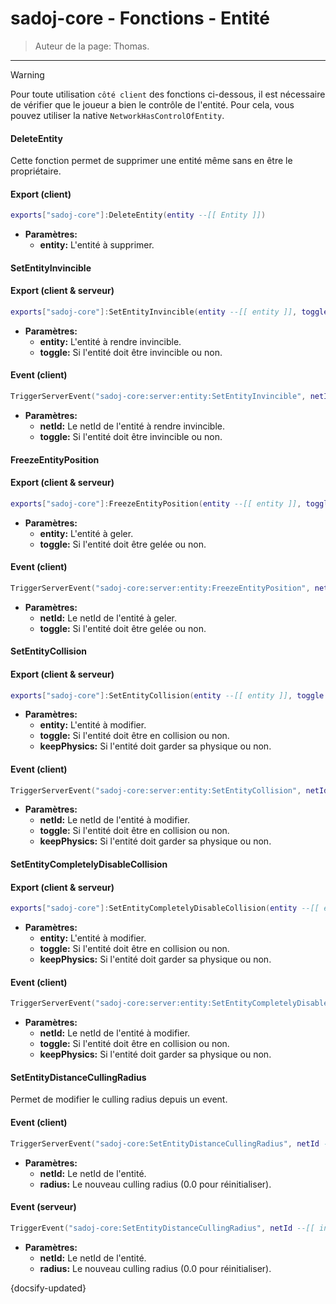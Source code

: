 # sadoj-core - Fonctions - Entité

> Auteur de la page: Thomas.

---

> [!warning]
> Pour toute utilisation `côté client` des fonctions ci-dessous, il est nécessaire de vérifier que le joueur a bien le contrôle de l'entité. Pour cela, vous pouvez utiliser la native `NetworkHasControlOfEntity`.

#### DeleteEntity
Cette fonction permet de supprimer une entité même sans en être le propriétaire.
<!-- tabs:start -->
#### **Export (client)**
```lua
exports["sadoj-core"]:DeleteEntity(entity --[[ Entity ]])
```
* **Paramètres:**
  * **entity:** L'entité à supprimer.
<!-- tabs:end -->

#### SetEntityInvincible

<!-- tabs:start -->
#### **Export (client & serveur)**
```lua
exports["sadoj-core"]:SetEntityInvincible(entity --[[ entity ]], toggle --[[ boolean ]])
```
* **Paramètres:**
  * **entity:** L'entité à rendre invincible.
  * **toggle:** Si l'entité doit être invincible ou non.
#### **Event (client)**
```lua
TriggerServerEvent("sadoj-core:server:entity:SetEntityInvincible", netId --[[ integer ]], toggle --[[ boolean ]])
```
* **Paramètres:**
  * **netId:** Le netId de l'entité à rendre invincible.
  * **toggle:** Si l'entité doit être invincible ou non.
<!-- tabs:end -->

#### FreezeEntityPosition

<!-- tabs:start -->
#### **Export (client & serveur)**
```lua
exports["sadoj-core"]:FreezeEntityPosition(entity --[[ entity ]], toggle --[[ boolean ]])
```
* **Paramètres:**
  * **entity:** L'entité à geler.
  * **toggle:** Si l'entité doit être gelée ou non.
#### **Event (client)**
```lua
TriggerServerEvent("sadoj-core:server:entity:FreezeEntityPosition", netId --[[ integer ]], toggle --[[ boolean ]])
```
* **Paramètres:**
  * **netId:** Le netId de l'entité à geler.
  * **toggle:** Si l'entité doit être gelée ou non.
<!-- tabs:end -->

#### SetEntityCollision

<!-- tabs:start -->
#### **Export (client & serveur)**
```lua
exports["sadoj-core"]:SetEntityCollision(entity --[[ entity ]], toggle --[[ boolean ]], keepPhysics --[[ boolean ]])
```
* **Paramètres:**
  * **entity:** L'entité à modifier.
  * **toggle:** Si l'entité doit être en collision ou non.
  * **keepPhysics:** Si l'entité doit garder sa physique ou non.
#### **Event (client)**
```lua
TriggerServerEvent("sadoj-core:server:entity:SetEntityCollision", netId --[[ integer ]], toggle --[[ boolean ]], keepPhysics --[[ boolean ]])
```
* **Paramètres:**
  * **netId:** Le netId de l'entité à modifier.
  * **toggle:** Si l'entité doit être en collision ou non.
  * **keepPhysics:** Si l'entité doit garder sa physique ou non.
<!-- tabs:end -->

#### SetEntityCompletelyDisableCollision

<!-- tabs:start -->
#### **Export (client & serveur)**
```lua
exports["sadoj-core"]:SetEntityCompletelyDisableCollision(entity --[[ entity ]], toggle --[[ boolean ]], keepPhysics --[[ boolean ]])
```
* **Paramètres:**
  * **entity:** L'entité à modifier.
  * **toggle:** Si l'entité doit être en collision ou non.
  * **keepPhysics:** Si l'entité doit garder sa physique ou non.
#### **Event (client)**
```lua
TriggerServerEvent("sadoj-core:server:entity:SetEntityCompletelyDisableCollision", netId --[[ integer ]], toggle --[[ boolean ]], keepPhysics --[[ boolean ]])
```
* **Paramètres:**
  * **netId:** Le netId de l'entité à modifier.
  * **toggle:** Si l'entité doit être en collision ou non.
  * **keepPhysics:** Si l'entité doit garder sa physique ou non.
<!-- tabs:end -->

#### SetEntityDistanceCullingRadius
Permet de modifier le culling radius depuis un event.
<!-- tabs:start -->
#### **Event (client)**
```lua
TriggerServerEvent("sadoj-core:SetEntityDistanceCullingRadius", netId --[[ integer ]], radius --[[ number ]])
```
* **Paramètres:**
  * **netId:** Le netId de l'entité.
  * **radius:** Le nouveau culling radius (0.0 pour réinitialiser).
#### **Event (serveur)**
```lua
TriggerEvent("sadoj-core:SetEntityDistanceCullingRadius", netId --[[ integer ]], radius --[[ number ]])
```
* **Paramètres:**
  * **netId:** Le netId de l'entité.
  * **radius:** Le nouveau culling radius (0.0 pour réinitialiser).
<!-- tabs:end -->

{docsify-updated}
